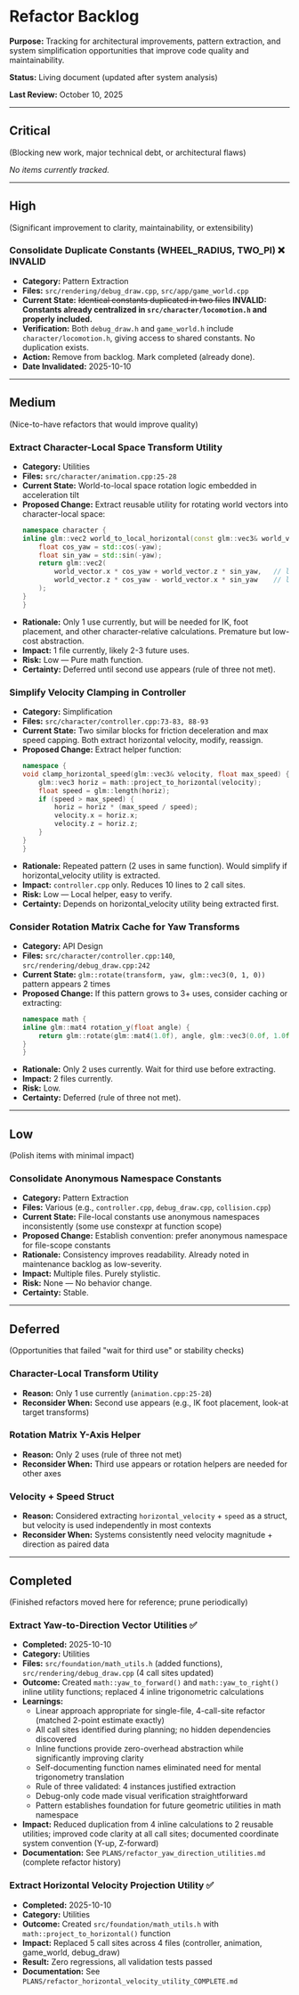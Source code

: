 # Refactor Backlog

**Purpose:** Tracking for architectural improvements, pattern extraction, and system simplification opportunities that improve code quality and maintainability.

**Status:** Living document (updated after system analysis)

**Last Review:** October 10, 2025

---

## Critical

(Blocking new work, major technical debt, or architectural flaws)

*No items currently tracked.*

---

## High

(Significant improvement to clarity, maintainability, or extensibility)

### Consolidate Duplicate Constants (WHEEL_RADIUS, TWO_PI) ❌ INVALID
- **Category:** Pattern Extraction
- **Files:** `src/rendering/debug_draw.cpp`, `src/app/game_world.cpp`
- **Current State:** ~~Identical constants duplicated in two files~~ **INVALID: Constants already centralized in `src/character/locomotion.h` and properly included.**
- **Verification:** Both `debug_draw.h` and `game_world.h` include `character/locomotion.h`, giving access to shared constants. No duplication exists.
- **Action:** Remove from backlog. Mark completed (already done).
- **Date Invalidated:** 2025-10-10

---

## Medium

(Nice-to-have refactors that would improve quality)

### Extract Character-Local Space Transform Utility
- **Category:** Utilities
- **Files:** `src/character/animation.cpp:25-28`
- **Current State:** World-to-local space rotation logic embedded in acceleration tilt
- **Proposed Change:** Extract reusable utility for rotating world vectors into character-local space:
  ```cpp
  namespace character {
  inline glm::vec2 world_to_local_horizontal(const glm::vec3& world_vector, float yaw) {
      float cos_yaw = std::cos(-yaw);
      float sin_yaw = std::sin(-yaw);
      return glm::vec2(
          world_vector.x * cos_yaw + world_vector.z * sin_yaw,   // local_right
          world_vector.z * cos_yaw - world_vector.x * sin_yaw    // local_forward
      );
  }
  }
  ```
- **Rationale:** Only 1 use currently, but will be needed for IK, foot placement, and other character-relative calculations. Premature but low-cost abstraction.
- **Impact:** 1 file currently, likely 2-3 future uses.
- **Risk:** Low — Pure math function.
- **Certainty:** Deferred until second use appears (rule of three not met).

### Simplify Velocity Clamping in Controller
- **Category:** Simplification
- **Files:** `src/character/controller.cpp:73-83, 88-93`
- **Current State:** Two similar blocks for friction deceleration and max speed capping. Both extract horizontal velocity, modify, reassign.
- **Proposed Change:** Extract helper function:
  ```cpp
  namespace {
  void clamp_horizontal_speed(glm::vec3& velocity, float max_speed) {
      glm::vec3 horiz = math::project_to_horizontal(velocity);
      float speed = glm::length(horiz);
      if (speed > max_speed) {
          horiz = horiz * (max_speed / speed);
          velocity.x = horiz.x;
          velocity.z = horiz.z;
      }
  }
  }
  ```
- **Rationale:** Repeated pattern (2 uses in same function). Would simplify if horizontal_velocity utility is extracted.
- **Impact:** `controller.cpp` only. Reduces 10 lines to 2 call sites.
- **Risk:** Low — Local helper, easy to verify.
- **Certainty:** Depends on horizontal_velocity utility being extracted first.

### Consider Rotation Matrix Cache for Yaw Transforms
- **Category:** API Design
- **Files:** `src/character/controller.cpp:140`, `src/rendering/debug_draw.cpp:242`
- **Current State:** `glm::rotate(transform, yaw, glm::vec3(0, 1, 0))` pattern appears 2 times
- **Proposed Change:** If this pattern grows to 3+ uses, consider caching or extracting:
  ```cpp
  namespace math {
  inline glm::mat4 rotation_y(float angle) {
      return glm::rotate(glm::mat4(1.0f), angle, glm::vec3(0.0f, 1.0f, 0.0f));
  }
  }
  ```
- **Rationale:** Only 2 uses currently. Wait for third use before extracting.
- **Impact:** 2 files currently.
- **Risk:** Low.
- **Certainty:** Deferred (rule of three not met).

---

## Low

(Polish items with minimal impact)

### Consolidate Anonymous Namespace Constants
- **Category:** Pattern Extraction
- **Files:** Various (e.g., `controller.cpp`, `debug_draw.cpp`, `collision.cpp`)
- **Current State:** File-local constants use anonymous namespaces inconsistently (some use constexpr at function scope)
- **Proposed Change:** Establish convention: prefer anonymous namespace for file-scope constants
- **Rationale:** Consistency improves readability. Already noted in maintenance backlog as low-severity.
- **Impact:** Multiple files. Purely stylistic.
- **Risk:** None — No behavior change.
- **Certainty:** Stable.

---

## Deferred

(Opportunities that failed "wait for third use" or stability checks)

### Character-Local Transform Utility
- **Reason:** Only 1 use currently (`animation.cpp:25-28`)
- **Reconsider When:** Second use appears (e.g., IK foot placement, look-at target transforms)

### Rotation Matrix Y-Axis Helper
- **Reason:** Only 2 uses (rule of three not met)
- **Reconsider When:** Third use appears or rotation helpers are needed for other axes

### Velocity + Speed Struct
- **Reason:** Considered extracting `horizontal_velocity` + `speed` as a struct, but velocity is used independently in most contexts
- **Reconsider When:** Systems consistently need velocity magnitude + direction as paired data

---

## Completed

(Finished refactors moved here for reference; prune periodically)

### Extract Yaw-to-Direction Vector Utilities ✅
- **Completed:** 2025-10-10
- **Category:** Utilities
- **Files:** `src/foundation/math_utils.h` (added functions), `src/rendering/debug_draw.cpp` (4 call sites updated)
- **Outcome:** Created `math::yaw_to_forward()` and `math::yaw_to_right()` inline utility functions; replaced 4 inline trigonometric calculations
- **Learnings:**
  - Linear approach appropriate for single-file, 4-call-site refactor (matched 2-point estimate exactly)
  - All call sites identified during planning; no hidden dependencies discovered
  - Inline functions provide zero-overhead abstraction while significantly improving clarity
  - Self-documenting function names eliminated need for mental trigonometry translation
  - Rule of three validated: 4 instances justified extraction
  - Debug-only code made visual verification straightforward
  - Pattern establishes foundation for future geometric utilities in math namespace
- **Impact:** Reduced duplication from 4 inline calculations to 2 reusable utilities; improved code clarity at all call sites; documented coordinate system convention (Y-up, Z-forward)
- **Documentation:** See `PLANS/refactor_yaw_direction_utilities.md` (complete refactor history)

### Extract Horizontal Velocity Projection Utility ✅
- **Completed:** 2025-10-10
- **Category:** Utilities
- **Outcome:** Created `src/foundation/math_utils.h` with `math::project_to_horizontal()` function
- **Impact:** Replaced 5 call sites across 4 files (controller, animation, game_world, debug_draw)
- **Result:** Zero regressions, all validation tests passed
- **Documentation:** See `PLANS/refactor_horizontal_velocity_utility_COMPLETE.md`
